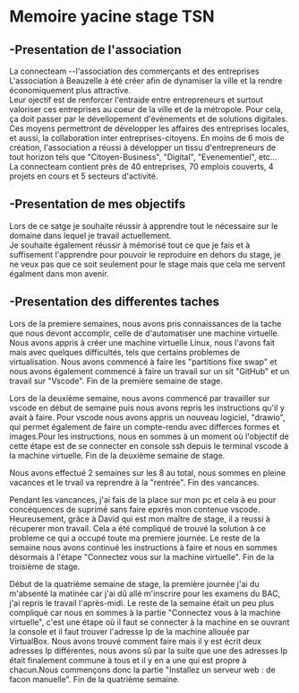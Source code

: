 # Memoire yacine stage TSN

## -Presentation de l'association

La connecteam --l'association des commerçants et des entreprises
L'association à Beauzelle à été créer afin de dynamiser la ville et la rendre économiquement plus attractive.\
Leur ojectif  est de renforcer l'entraide entre entrepreneurs et surtout valoriser ces entreprises au coeur de  la ville et de la métropole. Pour cela, ça doit passer par le dévellopement d'évènements et de solutions digitales.\
 Ces moyens permettront de développer les affaires des entreprises locales, et aussi, la collaboration inter entreprises-citoyens.
En moins de 6 mois de création, l'association a réussi à développer un tissu d'entrepreneurs de tout horizon tels que "Citoyen-Business", "Digital", "Evenementiel", etc...\
La connecteam contient près de 40 entreprises, 70 emplois couverts, 4 projets en cours et 5 secteurs d'activité.


## -Presentation de mes objectifs

Lors de ce satge je souhaite réussir à apprendre tout le nécessaire sur le domaine dans lequel je travail actuellement.\
Je souhaite également réussir à mémorisé tout ce que je fais et à suffisement l'apprendre pour pouvoir le reproduire en dehors du stage, je ne veux pas que ce soit seulement pour le stage mais que cela me servent égalment dans mon avenir.


## -Presentation des differentes taches

Lors de la premiere semaines, nous avons pris connaissances de la tache que nous devont accomplir, celle de d'automatiser une machine virtuelle. Nous avons appris à créer une machine virtuelle Linux, nous l'avons fait mais avec quelques difficultés, tels que certains problemes de virtualisation. Nous avons commencé à faire les "partitions fixe swap" et nous avons également commencé à faire un travail sur un sit "GitHub" et un travail sur "Vscode". Fin de la première semaine de stage.

Lors de la deuxième semaine, nous avons commencé par travailler sur vscode en début de semaine puis nous avons repris les instructions qu'il y avait à faire. Pour vscode nous avons appris un nouveau logiciel, "drawio", qui permet également de faire un compte-rendu avec differces formes et images.Pour les instructions, nous en sommes à un moment où l'objectif de cette étape est de se connecter en console ssh depuis le terminal vscode à la machine virtuelle. Fin de la deuxième semaine de stage. 

Nous avons effectué 2 semaines sur les 8 au total, nous sommes en pleine vacances et le trvail va reprendre à la "rentrée". Fin des vancances.

Pendant les vancances, j'ai fais de la place sur mon pc et cela à eu pour concéquences de suprimé sans faire epxrès mon contenue vscode. Heureusement, grâce à David qui est mon maître de stage, il a reussi à récuperer mon travail. Cela a été compliqué de trouvé la solution à ce probleme ce qui a occupé toute ma premiere journée. Le reste de la semaine nous avons continué les instructions à faire et nous en sommes désormais à l'étape "Connectez vous sur la machine virtuelle". Fin de la troisième de stage.

Début de la quatrième semaine de stage, la première journée j'ai du m'absenté la matinée car j'ai dû allé m'inscrire pour les examens du BAC, j'ai repris le travail l'après-midi. Le reste de la semaine était un peu plus compliqué car nous en sommes à la partie "Connectez vous à la machine virtuelle", c'est une étape où il faut se connecter à la machine en se ouvrant la console et il faut trouver l'adresse Ip de la machine allouée par VirtualBox. Nous avons trouvé comment faire mais il y est écrit deux adresses Ip différentes, nous avons sû par la suite que une des adresses Ip était finalement commune à tous et il y en a une qui est propre à chacun.Nous commençons donc la partie "Installez un serveur web : de facon manuelle". Fin de la quatrième semaine. 